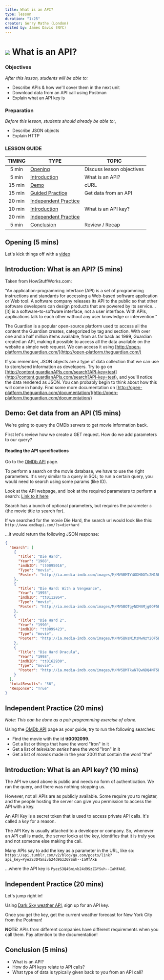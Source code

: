 ```yaml
---
title: What is an API?
type: lesson
duration: "1:25"
creator: Gerry Mathe (London)
edited by: James Davis (NYC)
---
```


# ![](https://ga-dash.s3.amazonaws.com/production/assets/logo-9f88ae6c9c3871690e33280fcf557f33.png) What is an API?

### Objectives
*After this lesson, students will be able to:*

- Describe APIs & how we'll cover them in the next unit
- Download data from an API call using Postman
- Explain what an API key is

### Preparation
*Before this lesson, students should already be able to:*,

- Describe JSON objects
- Explain HTTP

### LESSON GUIDE

| TIMING  | TYPE  | TOPIC  |
|:-:|---|---|
| 5 min  | [Opening](#opening-5-mins)  | Discuss lesson objectives |
| 5 min  | [Introduction](#introduction-what-is-an-api-5-mins)  | What is an API? |
| 15 min  | [Demo](#demo-curl-15-mins)  | cURL |
| 15 min  | [Guided Practice](#guided-practice-get-data-from-an-api-15-mins)  | Get data from an API |
| 20 min  | [Independent Practice](#independent-practice-20-mins)  |   |
| 10 min  | [Introduction](#introduction-what-is-an-api-key-10-mins)  | What is an API key? |
| 20 min  | [Independent Practice](#independent-practice-20-mins)  |   |
| 5 min  | [Conclusion](#conclusion-5-mins)  | Review / Recap |

## Opening (5 mins)

Let's kick things off with a [video](http://www.youtube.com/watch?feature=player_embedded&v=s7wmiS2mSXY)

## Introduction: What is an API? (5 mins)


Taken from HowStuffWorks.com:

"An application-programming interface (API) is a set of programming instructions and standards for accessing a Web-based software application or Web tool. A software company releases its API to the public so that other software developers can design products that are powered by its service...[it] is a software-to-software interface, not a user interface. With APIs, applications talk to each other without any user knowledge or intervention."

The Guardian is a popular open-source platform used to access all the content the Guardian creates, categorized by tag and section. With over one and a half million items available, from as far back as 1999, Guardian created an API, making it possible to access all the data available on the website a simple web request.  We can access it using [http://open-platform.theguardian.com/](http://open-platform.theguardian.com/)

If you remember, JSON objects are a type of data collection that we can use to store/send information as developers. Try to go on [http://content.guardianAPIs.com/search?API-key=test](http://content.guardianAPIs.com/search?API-key=test), and you'll notice the data rendered as JSON.  You can probably begin to think about how this will come in handy. Find some more documentation on [http://open-platform.theguardian.com/documentation/](http://open-platform.theguardian.com/documentation/)


## Demo: Get data from an API (15 mins)

We're going to query the OMDb servers to get movie information back.

First let's review how we create a GET request. How do we add parameters to our query?

#### Reading the API specifications



Go to the [OMDb API](http://www.omdbapi.com/) page.

To perform a search on the movie database, we have to use the right parameters. It's very similar to a query in SQL; to run a certain query, you would need to search using some params (like ID).

Look at the API webpage, and look at the required parameters to perform a search: [Link to it here](http://www.omdbapi.com/#parameters)


Search has a bunch of optional parameters, but requires the parameter *s* (the movie title to search for).

If we searched for the movie Die Hard, the search url would look like this: `http://www.omdbapi.com/?s=die+hard`


...it would return the following JSON response:

```json
{
  "Search": [
    {
      "Title": "Die Hard",
      "Year": "1988",
      "imdbID": "tt0095016",
      "Type": "movie",
      "Poster": "http://ia.media-imdb.com/images/M/MV5BMTY4ODM0OTc2M15BMl5BanBnXkFtZTcwNzE0MTk3OA@@._V1_SX300.jpg"
    },
    {
      "Title": "Die Hard: With a Vengeance",
      "Year": "1995",
      "imdbID": "tt0112864",
      "Type": "movie",
      "Poster": "http://ia.media-imdb.com/images/M/MV5BOTgyNDM4Mjg0OF5BMl5BanBnXkFtZTcwMjQxNTEzMQ@@._V1_SX300.jpg"
    },
    {
      "Title": "Die Hard 2",
      "Year": "1990",
      "imdbID": "tt0099423",
      "Type": "movie",
      "Poster": "http://ia.media-imdb.com/images/M/MV5BNzM1MzMwNzY2OF5BMl5BanBnXkFtZTgwNzE1MzkyMTE@._V1_SX300.jpg"
    },
    {
      "Title": "Die Hard Dracula",
      "Year": "1998",
      "imdbID": "tt0162930",
      "Type": "movie",
      "Poster": "http://ia.media-imdb.com/images/M/MV5BMTkwNTQwNDQ4MF5BMl5BanBnXkFtZTcwMDY2NjUyMQ@@._V1_SX300.jpg"
    }
  ],
  "totalResults": "56",
  "Response": "True"
}

```


## Independent Practice (20 mins)

_*Note:* This can be done as a pair programming exercise of alone._

Using the [OMDb API](http://www.omdbapi.com/) page as your guide, try to run the following searches:

* Find the movie with the id **tt0092099**.
* Get a list or things that have the word "Iron" in it
* Get a list of *television series* have the word "Iron" in it
* Get a list of *movies* made in the year 2001 that contain the word "the"


## Introduction: What is an API key? (10 mins)

The API we used above is public and needs no form of authentication. We ran the query, and there was nothing stopping us.

However, not all APIs are as publicly available. Some require you to register, and the people hosting the server can give you permission to access the API with a key.

An API Key is a secret token that is used to access private API calls. It's called a *key* for a reason.

The API Key is usually attached to a developer or company. So, whenever an API call is made, the server looks at the key, identifies that it is truly you and not someone else making the call.

Many APIs say to add the key as a parameter in the URL, like so:  `https://api.tumblr.com/v2/blog/ga.com/posts/link?api_key=PyezS3Q4Smivb24d9SzZGYSuh--IaMfAkE`

...where the API key is `PyezS3Q4Smivb24d9SzZGYSuh--IaMfAkE`.


## Independent Practice (20 mins)

Let's jump right in!

Using [Dark Sky weather API](https://darksky.net/dev/), sign up for an API key.

Once you get the key, get the current weather forecast for New York City from the Postman!

**NOTE:** APIs from different companies have different requirements when you call them. Pay attention to the documentation!


## Conclusion (5 mins)

- What is an API?
- How do API keys relate to API calls?
- What type of data is typically given back to you from an API call?
